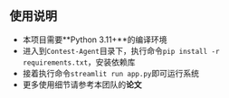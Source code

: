 ## 使用说明

- 本项目需要**Python 3.11+**的编译环境
- 进入到`Contest-Agent`目录下，执行命令`pip install -r requirements.txt`，安装依赖库
- 接着执行命令`streamlit run app.py`即可运行系统
- 更多使用细节请参考本团队的**论文**
